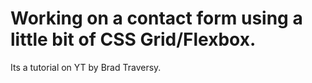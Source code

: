 # Working on a contact form using a little bit of CSS Grid/Flexbox.

Its a tutorial on YT by Brad Traversy.
